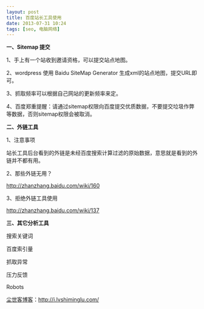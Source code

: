 ```yaml
---
layout: post
title: 百度站长工具使用
date: 2013-07-31 10:24
tags: [seo, 电脑网络]
---
```

<strong>一、Sitemap 提交</strong>

1、手上有一个站收到邀请资格，可以提交站点地图。

2、wordpress 使用 Baidu SiteMap Generator 生成xml的站点地图，提交URL即可。

3、抓取频率可以根据自己网站的更新频率来定。

4、百度郑重提醒：请通过sitemap权限向百度提交优质数据，不要提交垃圾作弊等数据，否则sitemap权限会被取消。

<strong>二、外链工具</strong>

1、注意事项

站长工具后台看到的外链是未经百度搜索计算过滤的原始数据，意思就是看到的外链并不都有用。

2、那些外链无用？

<a href="http://zhanzhang.baidu.com/wiki/160" target="_blank">http://zhanzhang.baidu.com/wiki/160</a>

3、拒绝外链工具使用

<a href="http://zhanzhang.baidu.com/wiki/137" target="_blank">http://zhanzhang.baidu.com/wiki/137</a>

<strong>三、其它分析工具</strong>

搜索关键词

百度索引量

抓取异常

压力反馈

Robots

<a href="http://i.lvshiminglu.com/">尘世客博客</a>：<a href="http://i.lvshiminglu.com/">http://i.lvshiminglu.com/</a>

